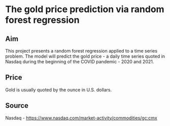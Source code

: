 # The gold price prediction via random forest regression

## Aim
This project presents a random forest regression applied to a time series problem. The model will predict the gold price - a daily time series quoted in Nasdaq during the beginning of the COVID pandemic - 2020 and 2021.

## Price
Gold is usually quoted by the ounce in U.S. dollars.

## Source
Nasdaq - https://www.nasdaq.com/market-activity/commodities/gc:cmx
